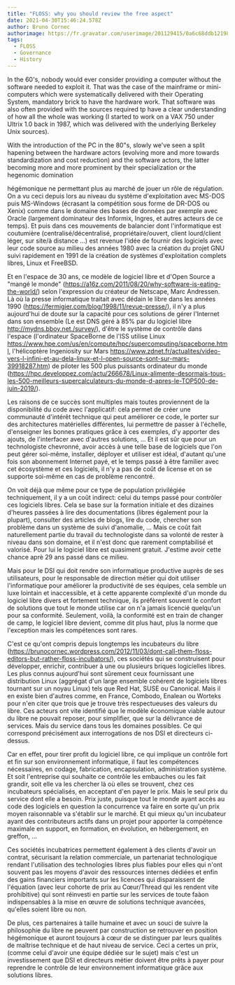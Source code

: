 ```yaml
---
title: "FLOSS: why you should review the free aspect"
date: 2021-04-30T15:46:24.578Z
author: Bruno Cornec
authorimage: https://fr.gravatar.com/userimage/201129415/0a6c68ddb1219897b7479544e601b0c9.jpeg
tags:
  - FLOSS
  - Governance
  - History
---
```

In the 60's, nobody would ever consider providing a computer without the software needed to exploit it. That was the case of the mainframe or mini-computers which were systematically delivered with their Operating System, mandatory brick to have the hardware work. That software was also often provided with the sources required tp have a clear understanding of how all the whole was working (I started to work on a VAX 750 under Ultrix 1.0 back in 1987, which was delivered with the underlying Berkeley Unix sources).

With the introduction of the PC in the 80"s, slowly we've seen a split hapening between the hardware actors (evolving more and more towards standardization and cost reduction) and the software actors, the latter becoming more and more prominent by their specialization or the hegenomic domination

hégémonique ne permettant plus au marché de jouer un rôle de régulation. On a vu ceci depuis lors au niveau du système d'exploitation avec MS-DOS puis MS-Windows (écrasant la compétition sous forme de DR-DOS ou Xenix) comme
dans le domaine des bases de données par exemple avec Oracle (largement dominateur des Informix, Ingres, et autres acteurs de ce temps). Et puis dans ces mouvements de balancier dont l'informatique est coutumière
(centralisé/décentralisé, propriétaire/ouvert, client lourd/client léger, sur site/à distance ...) est revenue l'idée de fournir des logiciels avec leur code source au milieu des années 1980 avec la création du projet GNU
suivi rapidement en 1991 de la création de systèmes d'exploitation complets libres, Linux et FreeBSD.

Et en l'espace de 30 ans, ce modèle de logiciel libre et d'Open Source a "mangé le monde" (https://a16z.com/2011/08/20/why-software-is-eating-the-world/) selon l'expression du créateur de Netscape, Marc Andressen. Là où la
presse informatique traitait avec dédain le libre dans les années 1990 (https://fermigier.com/blog/1998/11/revue-presse/), il n'y a plus aujourd'hui de doute sur la capacité pour ces solutions de gérer l'Internet dans son
ensemble (Le est DNS géré à 85% par du logiciel libre http://mydns.bboy.net./survey/), d'être le système de contrôle dans l'espace (l'ordinateur SpaceBorne de l'ISS utilise Linux
https://www.hpe.com/us/en/compute/hpc/supercomputing/spaceborne.html, l'hélicoptère Ingeniosity sur Mars https://www.zdnet.fr/actualites/video-vers-l-infini-et-au-dela-linux-et-l-open-source-sont-sur-mars-39918287.htm) de
piloter les 500 plus puissants ordinateur du monde (https://hpc.developpez.com/actu/266678/Linux-alimente-desormais-tous-les-500-meilleurs-supercalculateurs-du-monde-d-apres-le-TOP500-de-juin-2019/).

Les raisons de ce succès sont multiples mais toutes proviennent de la disponibilité du code avec l'applicatif: cela permet de créer une communauté d'intérêt technique qui peut améliorer ce code, le porter sur des architectures
matérielles différentes, lui permettre de passer à l'échelle, d'enseigner les bonnes pratiques grâce à ces exemples, d'y apporter des ajouts, de l'interfacer avec d'autres solutions, ... Et il est sûr que pour un technologiste
chevronné, avoir accès à une telle base de logiciels que l'on peut gérer soi-même, installer, déployer et utiliser est idéal, d'autant qu'une fois son abonnement Internet payé, et le temps passé à être familier avec cet
écosystème et ces logiciels, il n'y a pas de coût de license et on se supporte soi-même en cas de problème rencontré.

On voit déjà que même pour ce type de population privilégiée techniquement, il y a un coût indirect: celui du temps passé pour contrôler ces logiciels libres. Cela se base sur la formation initiale et des dizaines d'heures
passées à lire des documentations (libres également pour la plupart), consulter des articles de blogs, lire du code, chercher son problème dans un système de suivi d'anomalie, ... Mais ce coût fait naturellement partie du
travail du technologiste dans sa volonté de rester à niveau dans son domaine, et il n'est donc que rarement comptabilisé et valorisé. Pour lui le logiciel libre est quasiment gratuit. J'estime avoir cette chance aprè 29 ans
passé dans ce milieu.

Mais pour le DSI qui doit rendre son informatique productive auprès de ses utilisateurs, pour le responsable de direction métier qui doit utiliser l'informatique pour améliorer la productivité de ses équipes, cela semble un
luxe lointain et inaccessible, et à cette apparente complexité d'un monde du logiciel libre divers et fortement technique, ils préfèrent souvent le confort de solutions que tout le monde utilise car on n'a jamais licencié
quelqu'un pour sa conformité. Seulement, voilà, la conformité est en train de changer de camp, le logiciel libre devient, comme dit plus haut, plus la norme que l'exception mais les compétences sont rares.

C'est ce qu'ont compris depuis longtemps les incubateurs du libre (https://brunocornec.wordpress.com/2012/11/03/dont-call-them-floss-editors-but-rather-floss-incubators/), ces sociétés qui se construisent pour développer,
enrichir, contribuer à une ou plusieurs briques logicielles libres. Les plus connus aujourd'hui sont sûrement ceux fournissant une distribution Linux (aggrégat d'un large ensemble cohérent de logiciels libres tournant sur un
noyau Linux) tels que Red Hat, SUSE ou Canonical. Mais il en existe bien d'autres comme, en France, Combodo, Enalean ou Worteks pour n'en citer que trois que je trouve très respectueuses des valeurs du libre. Ces acteurs ont
vite identifié que le modèle économique viable autour du libre ne pouvait reposer, pour simplifier, que sur la délivrance de services. Mais du service dans tous les domaines possibles. Ce qui  correspond précisément aux
interrogations de nos DSI et directeurs ci-dessus.

Car en effet, pour tirer profit du logiciel libre, ce qui implique un contrôle fort et fin sur son environnement informatique, il faut les compétences nécessaires, en codage, fabrication, encapsulation, administration système.
Et soit l'entreprise qui souhaite ce contrôle les embauches ou les fait grandir, soit elle va les chercher là où elles se trouvent, chez ces incubateurs spécialisés, en acceptant d'en payer le prix. Mais le seul prix du
service dont elle a besoin. Prix juste, puisque tout le monde ayant accès au code des logiciels en question la concurrence va faire en sorte qu'un prix moyen raisonnable va s'établir sur le marché. Et qui mieux qu'un
incubateur ayant des contributeurs actifs dans un projet pour apporter la compétence maximale en support, en formation, en évolution, en hébergement, en greffon, ...

Ces sociétés incubatrices permettent également à des clients d'avoir un contrat, sécurisant la relation commerciale, un partenariat technologique rendant l'utilisation des technologies libres plus fiables pour elles qui n'ont
souvent pas les moyens d'avoir des ressources internes dédiées et enfin des gains financiers importants sur les licences qui disparaissent de l'équation (avec leur cohorte de prix au Cœur/Thread qui les rendent vite prohibitive) qui sont réinvesti en partie sur les services de toute faàon indispensables à la mise en œuvre de solutions technique avancées, qu'elles soient libre ou non.

De plus, ces partenaires à taille humaine et avec un souci de suivre la philosophie du libre ne peuvent par construction se retrouver en position hégémonique et auront toujours à cœur de se distinguer par leurs qualités de
maîtrise technique et de haut niveau de service. Ceci a certes un prix, (comme celui d'avoir une équipe dédiée sur le sujet) mais c'est un investissement que DSI et directeurs métier doivent être prêts à payer pour reprendre
le contrôle de leur environnement informatique grâce aux solutions libres.